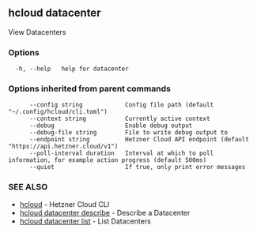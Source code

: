 ## hcloud datacenter

View Datacenters

### Options

```
  -h, --help   help for datacenter
```

### Options inherited from parent commands

```
      --config string            Config file path (default "~/.config/hcloud/cli.toml")
      --context string           Currently active context
      --debug                    Enable debug output
      --debug-file string        File to write debug output to
      --endpoint string          Hetzner Cloud API endpoint (default "https://api.hetzner.cloud/v1")
      --poll-interval duration   Interval at which to poll information, for example action progress (default 500ms)
      --quiet                    If true, only print error messages
```

### SEE ALSO

* [hcloud](hcloud.md)	 - Hetzner Cloud CLI
* [hcloud datacenter describe](hcloud_datacenter_describe.md)	 - Describe a Datacenter
* [hcloud datacenter list](hcloud_datacenter_list.md)	 - List Datacenters
